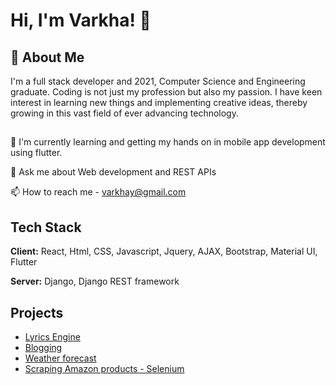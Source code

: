 
# Hi, I'm Varkha! 👋


## 🚀 About Me
I'm a full stack developer and 2021, Computer Science and Engineering graduate.
Coding is not just my profession but also my passion. I have keen interest in learning new things and implementing creative ideas, thereby growing in this vast field of ever advancing technology.


## 

🧠 I'm currently learning and getting my hands on in mobile app development using flutter.

💬 Ask me about Web development and REST APIs

📫 How to reach me - varkhay@gmail.com


## Tech Stack

**Client:** React, Html, CSS, Javascript, Jquery, AJAX, Bootstrap, Material UI, Flutter

**Server:** Django, Django REST framework


## Projects

- [Lyrics Engine](https://github.com/varkha-yadav-7/LyricsEngine)
- [Blogging](https://github.com/varkha-yadav-7/blogging)
- [Weather forecast](https://github.com/varkha-yadav-7/weatherforecast)
- [Scraping Amazon products - Selenium](https://github.com/varkha-yadav-7/Selenium-Scrapping-Amazon)
